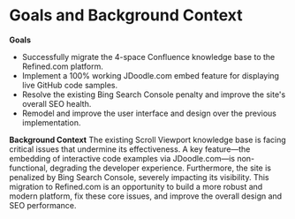 # Goals and Background Context

**Goals**
* Successfully migrate the 4-space Confluence knowledge base to the Refined.com platform.
* Implement a 100% working JDoodle.com embed feature for displaying live GitHub code samples.
* Resolve the existing Bing Search Console penalty and improve the site's overall SEO health.
* Remodel and improve the user interface and design over the previous implementation.

**Background Context**
The existing Scroll Viewport knowledge base is facing critical issues that undermine its effectiveness. A key feature—the embedding of interactive code examples via JDoodle.com—is non-functional, degrading the developer experience. Furthermore, the site is penalized by Bing Search Console, severely impacting its visibility. This migration to Refined.com is an opportunity to build a more robust and modern platform, fix these core issues, and improve the overall design and SEO performance.